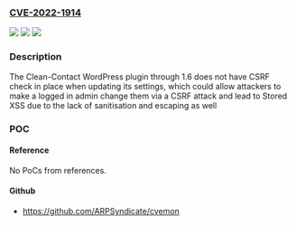### [CVE-2022-1914](https://cve.mitre.org/cgi-bin/cvename.cgi?name=CVE-2022-1914)
![](https://img.shields.io/static/v1?label=Product&message=Clean-Contact&color=blue)
![](https://img.shields.io/static/v1?label=Version&message=n%2Fa&color=blue)
![](https://img.shields.io/static/v1?label=Vulnerability&message=CWE-352%20Cross-Site%20Request%20Forgery%20(CSRF)&color=brighgreen)

### Description

The Clean-Contact WordPress plugin through 1.6 does not have CSRF check in place when updating its settings, which could allow attackers to make a logged in admin change them via a CSRF attack and lead to Stored XSS due to the lack of sanitisation and escaping as well

### POC

#### Reference
No PoCs from references.

#### Github
- https://github.com/ARPSyndicate/cvemon

